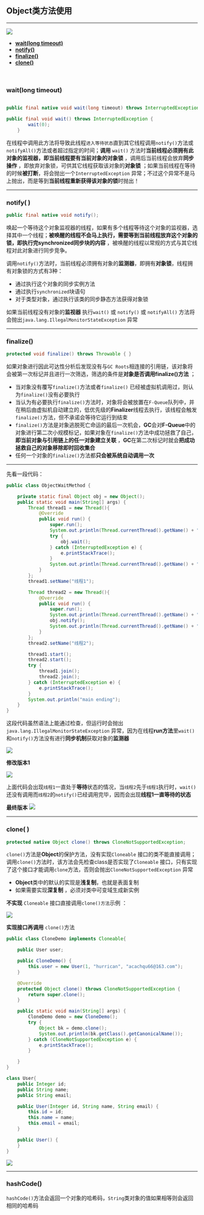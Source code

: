 ## <a name="object">Object类方法使用</a>

-----
![](https://github.com/HurricanGod/Home/blob/master/img/uml-object.png)

+ <a href="#wait">**wait(long timeout)**</a>
+ <a href="#notify">**notify()**</a>
+ <a href="#finalize">**finalize()**</a>
+ <a href="#clone">**clone()**</a>



<br/>

### <a name="wait">wait(long timeout)</a>

```java

public final native void wait(long timeout) throws InterruptedException;

public final void wait() throws InterruptedException {
        wait(0);
    }
```

在线程中调用此方法将导致此线程`进入等待状态`直到其它线程调用`notify()`方法或`notifyAll()`方法或者超过指定的时间；**调用**  `wait()`  方法时**当前线程必须拥有此对象的监视器，即当前线程要有当前对象的对象锁** ，调用后当前线程会放弃**同步操作** ，即放弃对象锁，可供其它线程获取该对象的**对象锁** ；如果当前线程在等待的时候**被打断**，将会抛出一个`InterruptedException` 异常；不过这个异常不是马上抛出，而是等到**当前线程重新获得该对象的锁**时抛出！



-----

### <a name="notify">notify( )</a>

```java
public final native void notify();
```

唤起一个等待这个对象监视器的线程，如果有多个线程等待这个对象的监视器，选择其中一个线程；**被唤醒的线程不会马上执行，需要等到当前线程放弃这个对象的锁，即执行完synchronized同步块的内容** ，被唤醒的线程以常规的方式与其它线程对此对象进行同步竞争。

调用`notify()`方法时，当前线程必须拥有对象的**监测器**，即拥有**对象锁**，线程拥有对象锁的方式有3种：

+  通过执行这个对象的同步实例方法
+  通过执行`synchronized`块语句
+  对于类型对象，通过执行该类的同步静态方法获得对象锁



如果当前线程没有对象的**监视器** 执行`wait()` 或 `notify()` 或 `notifyAll()` 方法将会抛出`java.lang.IllegalMonitorStateException` 异常



-----

###  <a name="finalize">finalize()</a>

```java
protected void finalize() throws Throwable { }
```

如果对象进行因此可达性分析后发现没有与`GC Roots`相连接的引用链，该对象将会被第一次标记并且进行一次筛选，筛选的条件是**对象是否调用finalize()方法** ；

- 当对象没有覆写`finalize()`方法或者`finalize()` 已经被虚拟机调用过，则认为`finalize()`没有必要执行
- 当认为有必要执行`finalize()`方法时，对象将会被放置在`F-Queue`队列中，并在稍后由虚拟机自动建立的，低优先级的**Finalizer**线程去执行，该线程会触发`finalize()`方法，但不承诺会等待它运行到结束
- `finalize()`方法是对象逃脱死亡命运的最后一次机会，**GC**会对**F-Queue**中的对象进行第二次小规模标记，如果对象在`finalize()`方法中成功拯救了自己，**即当前对象与引用链上的任一对象建立关联** ，**GC**在第二次标记时就会**把成功拯救自己的对象移除即时回收集合**
- 任何一个对象的`finalize()`方法都**只会被系统自动调用一次**


-----

先看一段代码：

```java
public class ObjectWaitMethod {

    private static final Object obj = new Object();
    public static void main(String[] args) {
        Thread thread1 = new Thread(){
            @Override
            public void run() {
                super.run();
                System.out.println(Thread.currentThread().getName() + " start!");
                try {
                    obj.wait();
                } catch (InterruptedException e) {
                    e.printStackTrace();
                }
                System.out.println(Thread.currentThread().getName() + " end!");
            }
        };
        thread1.setName("线程1");

        Thread thread2 = new Thread(){
            @Override
            public void run() {
                super.run();
                System.out.println(Thread.currentThread().getName() + " start!");
                obj.notify();
                System.out.println(Thread.currentThread().getName() + " end!");
            }
        };
        thread2.setName("线程2");

        thread1.start();
        thread2.start();
        try {
            thread1.join();
            thread2.join();
        } catch (InterruptedException e) {
            e.printStackTrace();
        }
        System.out.println("main ending");
    }
}
```

这段代码虽然语法上能通过检查，但运行时会抛出`java.lang.IllegalMonitorStateException` 异常，因为在线程**run方法**里`wait()`和`notify()`方法没有进行**同步机制**获取对象的**监测器**

![](https://github.com/HurricanGod/Home/blob/master/img/wait-pro1.png)

**修改版本1**

![](https://github.com/HurricanGod/Home/blob/master/img/wait-pro2.png)



上面代码会出现`线程1`一直处于**等待**状态的情况，当`线程2`先于`线程1`执行时，`wait()`还没有调用而`线程2`的`notify()`已经调用完毕，因而会出现**线程1一直等待的状态**

**最终版本**
![](https://github.com/HurricanGod/Home/blob/master/img/wait-pro3.png)

------

### <a name="clone">clone(  )</a>

```java
protected native Object clone() throws CloneNotSupportedException;
```

`clone()`方法是**Object**的保护方法，没有实现`Cloneable` 接口的类不能直接调用；调用`clone()`方法时，该方法会先检查class是否实现了`Cloneable` 接口，只有实现了这个接口才能调用`clone`方法，否则会抛出`CloneNotSupportedException` 异常

+ **Object**类中的默认的实现是**浅复制**，也就是表面复制
+ 如果需要实现**深复制** ，必须对类中可变域生成新实例



**不实现** `Cloneable` 接口直接调用`clone()方法`示例 ：

![](https://github.com/HurricanGod/Home/blob/master/img/clone(%20).png)



**实现接口再调用** `clone()`方法

```java
public class CloneDemo implements Cloneable{

    public User user;

    public CloneDemo() {
        this.user = new User(1, "hurrican", "acachqu66@163.com");
    }

    @Override
    protected Object clone() throws CloneNotSupportedException {
        return super.clone();
    }

    public static void main(String[] args) {
        CloneDemo demo = new CloneDemo();
        try {
            Object bk = demo.clone();
            System.out.println(bk.getClass().getCanonicalName());
        } catch (CloneNotSupportedException e) {
            e.printStackTrace();
        }

    }
}

class User{
    public Integer id;
    public String name;
    public String email;

    public User(Integer id, String name, String email) {
        this.id = id;
        this.name = name;
        this.email = email;
    }

    public User() {
    }
}
```

![](https://github.com/HurricanGod/Home/blob/master/img/clone(1).png)



-----

### hashCode()

`hashCode()`方法会返回一个对象的哈希码，`String`类对象的值如果相等则会返回相同的哈希码